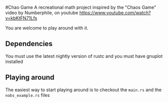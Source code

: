 #Chao Game
A recreational math project inspired by the "Chaos Game" video by Numberphile, on youtube
https://www.youtube.com/watch?v=kbKtFN71Lfs

You are welcome to play around with it.

## Dependencies
You must use the latest nightly version of rustc and you must have gnuplot installed

## Playing around
The easiest way to start playing around is to checkout the ```main.rs``` and the ```nobs_example.rs``` files
